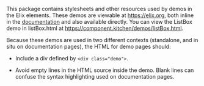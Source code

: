 This package contains stylesheets and other resources used by demos in the Elix
elements. These demos are viewable at https://elix.org, both inline in the
[documentation](https://component.kitchen/elix) and also available directly.
You can view the ListBox demo in listBox.html at
https://component.kitchen/demos/listBox.html.

Because these demos are used in two different contexts (standalone, and in situ on documentation pages), the HTML for demo pages should:

* Include a div defined by `<div class="demo">`.

* Avoid empty lines in the HTML source inside the demo. Blank lines can confuse the syntax highlighting used on documentation pages.
